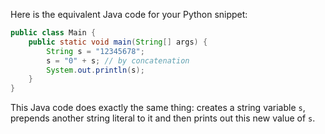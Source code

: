 Here is the equivalent Java code for your Python snippet:

```java
public class Main {
    public static void main(String[] args) {
        String s = "12345678";
        s = "0" + s; // by concatenation 
        System.out.println(s);
    }
}
```
This Java code does exactly the same thing: creates a string variable `s`, prepends another string literal to it and then prints out this new value of `s`.

